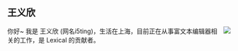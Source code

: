## 王义欣

<img align="right" src="https://github-readme-stats-one-mu-82.vercel.app/api?username=i5ting&show_icons=true&hide_title=true&theme=merko#gh-dark-mode-only" />

你好~ 我是 王义欣 (网名i5ting)，生活在上海，目前正在从事富文本编辑器相关的工作，是 Lexical 的贡献者。
 
<!--
**IAmWangyixin/IAmWangyixin** is a ✨ _special_ ✨ repository because its `README.md` (this file) appears on your GitHub profile.

Here are some ideas to get you started:

- 🔭 I’m currently working on ...
- 🌱 I’m currently learning ...
- 👯 I’m looking to collaborate on ...
- 🤔 I’m looking for help with ...
- 💬 Ask me about ...
- 📫 How to reach me: ...
- 😄 Pronouns: ...
- ⚡ Fun fact: ...
-->
